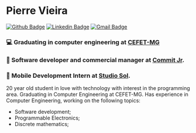 # Pierre Vieira 
[![Github Badge](https://img.shields.io/badge/-Github-000?style=flat-square&logo=Github&logoColor=white&link=https://github.com/PierreVieira)](https://github.com/PierreVieira)
[![Linkedin Badge](https://img.shields.io/badge/-LinkedIn-blue?style=flat-square&logo=Linkedin&logoColor=white&link=https://www.linkedin.com/in/pierre-vieira/)](https://www.linkedin.com/in/pierre-vieira/)
[![Gmail Badge](https://img.shields.io/badge/-Gmail-c14438?style=flat-square&logo=Gmail&logoColor=white&link=mailto:pierrevieiraggg@gmail.com)](mailto:pierrevieiraggg@gmail.com)

### 💻 Graduating in computer engineering at [CEFET-MG](https://www.cefetmg.br/)
### 🦜 Software developer and commercial manager at [Commit Jr](https://commitjr.com/).
### 🎸 Mobile Development Intern at [Studio Sol](https://www.studiosol.com.br/).

20 year old student in love with technology with interest in the programming area.
Graduating in Computer Engineering at CEFET-MG.
Has experience in Computer Engineering, working on the following topics:
- Software development;
- Programmable Electronics;
- Discrete mathematics;

<!--
**PierreVieira/PierreVieira** is a ✨ _special_ ✨ repository because its `README.md` (this file) appears on your GitHub profile.

Here are some ideas to get you started:

- 🔭 I’m currently working on ...
- 🌱 I’m currently learning ...
- 👯 I’m looking to collaborate on ...
- 🤔 I’m looking for help with ...
- 💬 Ask me about ...
- 📫 How to reach me: ...
- 😄 Pronouns: ...
- ⚡ Fun fact: ...
-->
